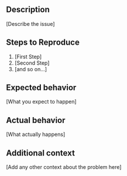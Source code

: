 ## Description

[Describe the issue]

## Steps to Reproduce

1. [First Step]
2. [Second Step]
3. [and so on...]

## Expected behavior

[What you expect to happen]

## Actual behavior

[What actually happens]

## Additional context

[Add any other context about the problem here]
